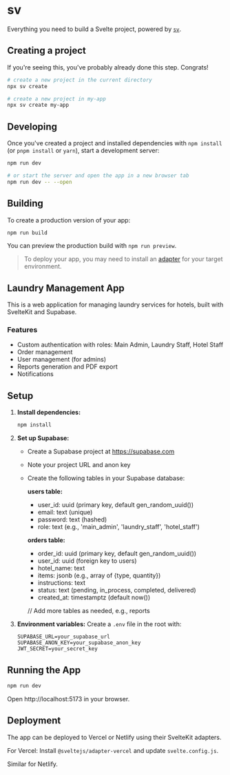 # sv

Everything you need to build a Svelte project, powered by [`sv`](https://github.com/sveltejs/cli).

## Creating a project

If you're seeing this, you've probably already done this step. Congrats!

```bash
# create a new project in the current directory
npx sv create

# create a new project in my-app
npx sv create my-app
```

## Developing

Once you've created a project and installed dependencies with `npm install` (or `pnpm install` or `yarn`), start a development server:

```bash
npm run dev

# or start the server and open the app in a new browser tab
npm run dev -- --open
```

## Building

To create a production version of your app:

```bash
npm run build
```

You can preview the production build with `npm run preview`.

> To deploy your app, you may need to install an [adapter](https://svelte.dev/docs/kit/adapters) for your target environment.

## Laundry Management App

This is a web application for managing laundry services for hotels, built with SvelteKit and Supabase.

### Features

- Custom authentication with roles: Main Admin, Laundry Staff, Hotel Staff
- Order management
- User management (for admins)
- Reports generation and PDF export
- Notifications

## Setup

1. **Install dependencies:**

   ```bash
   npm install
   ```

2. **Set up Supabase:**
   - Create a Supabase project at https://supabase.com
   - Note your project URL and anon key
   - Create the following tables in your Supabase database:

     **users table:**
     - user_id: uuid (primary key, default gen_random_uuid())
     - email: text (unique)
     - password: text (hashed)
     - role: text (e.g., 'main_admin', 'laundry_staff', 'hotel_staff')

     **orders table:**
     - order_id: uuid (primary key, default gen_random_uuid())
     - user_id: uuid (foreign key to users)
     - hotel_name: text
     - items: jsonb (e.g., array of {type, quantity})
     - instructions: text
     - status: text (pending, in_process, completed, delivered)
     - created_at: timestamptz (default now())

     // Add more tables as needed, e.g., reports

3. **Environment variables:**
   Create a `.env` file in the root with:
   ```
   SUPABASE_URL=your_supabase_url
   SUPABASE_ANON_KEY=your_supabase_anon_key
   JWT_SECRET=your_secret_key
   ```

## Running the App

```bash
npm run dev
```

Open http://localhost:5173 in your browser.

## Deployment

The app can be deployed to Vercel or Netlify using their SvelteKit adapters.

For Vercel: Install `@sveltejs/adapter-vercel` and update `svelte.config.js`.

Similar for Netlify.
